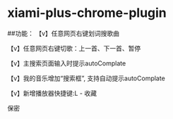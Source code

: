# xiami-plus-chrome-plugin

##功能：
【v】任意网页右键划词搜歌曲

【v】任意网页右键切歌：上一首、下一首、暂停

【v】主搜索页面输入时提示autoComplate

【v】我的音乐增加“搜索框”, 支持自动提示autoComplate

【v】新增播放器快捷键:L - 收藏

保密

